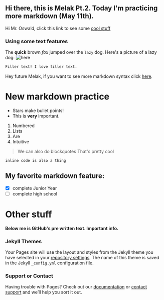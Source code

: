 ## Hi there, this is Melak Pt.2. Today I'm practicing more markdown (May 11th).

Hi Mr. Oswald, click this link to see some [cool stuff](https://www.youtube.com/watch?v=dQw4w9WgXcQ) 


### Using some text features

The **quick** brown _fox_ jumped over the `lazy` dog. Here's a picture of a lazy dog: ![here](https://hips.hearstapps.com/ghk.h-cdn.co/assets/17/44/1509558462-sleeping-bulldog.jpg)

```markdown
Filler text! I love filler text.
```
Hey future Melak, if you want to see more markdown syntax click [here](https://guides.github.com/features/mastering-markdown/).

# New markdown practice
* Stars make bullet points!
* This is **very** important.
1. Numbered
2. Lists
3. Are 
4. Intuitive

> We can also do blockquotes
> That's pretty cool

`inline code is also a thing`

## My favorite markdown feature:
- [x] complete Junior Year
- [ ] complete high school

# Other stuff

**Below me is GitHub's pre written text. Important info.**
### Jekyll Themes

Your Pages site will use the layout and styles from the Jekyll theme you have selected in your [repository settings](https://github.com/melaksenay/melaksenay.github.io/settings/pages). The name of this theme is saved in the Jekyll `_config.yml` configuration file.

### Support or Contact

Having trouble with Pages? Check out our [documentation](https://docs.github.com/categories/github-pages-basics/) or [contact support](https://support.github.com/contact) and we’ll help you sort it out.
